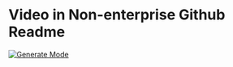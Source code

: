 # Video in Non-enterprise Github Readme

[![Generate Mode](https://user-images.githubusercontent.com/92593763/139471552-996b3551-b559-4811-8622-4da5226f8d7f.gif)](https://user-images.githubusercontent.com/92593763/139465763-e1a4c076-2fe5-4d04-a5be-7ddc0b22521f.mp4)
